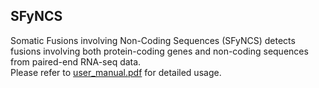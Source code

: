## SFyNCS
Somatic Fusions involving Non-Coding Sequences (SFyNCS) detects fusions involving both protein-coding genes and non-coding sequences from paired-end RNA-seq data.  
Please refer to [user_manual.pdf](https://github.com/yanglab-computationalgenomics/SFyNCS/blob/main/user_manual.pdf) for detailed usage.
